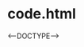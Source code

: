 # code.html
<--DOCTYPE-->
<html></html>
<head1><html code></head1>
<body>
  <head1==color"black:>
</body>
